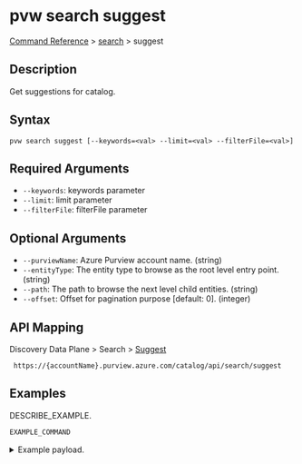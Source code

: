 # pvw search suggest
[Command Reference](../../../README.md#command-reference) > [search](./main.md) > suggest

## Description
Get suggestions for catalog.

## Syntax
```
pvw search suggest [--keywords=<val> --limit=<val> --filterFile=<val>]
```

## Required Arguments
- `--keywords`: keywords parameter
- `--limit`: limit parameter
- `--filterFile`: filterFile parameter

## Optional Arguments
- `--purviewName`: Azure Purview account name. (string)
- `--entityType`: The entity type to browse as the root level entry point. (string)
- `--path`: The path to browse the next level child entities. (string)
- `--offset`: Offset for pagination purpose [default: 0]. (integer)

## API Mapping
Discovery Data Plane > Search > [Suggest]()
```
 https://{accountName}.purview.azure.com/catalog/api/search/suggest
```

## Examples
DESCRIBE_EXAMPLE.
```powershell
EXAMPLE_COMMAND
```
<details><summary>Example payload.</summary>
<p>

```json
PASTE_JSON_HERE
```
</p>
</details>